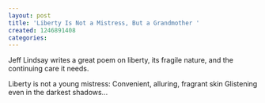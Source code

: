 ```yaml
---
layout: post
title: 'Liberty Is Not a Mistress, But a Grandmother '
created: 1246891408
categories:
---
```

Jeff Lindsay writes a great poem on liberty, its fragile nature, and the continuing care it needs.


  Liberty is not a young mistress:
Convenient, alluring, fragrant skin
Glistening even in the darkest shadows...  
